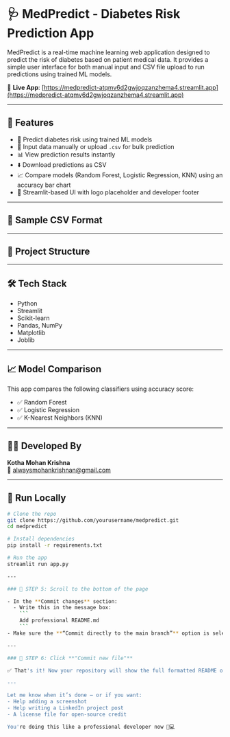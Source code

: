 # 🩺 MedPredict - Diabetes Risk Prediction App

MedPredict is a real-time machine learning web application designed to predict the risk of diabetes based on patient medical data. It provides a simple user interface for both manual input and CSV file upload to run predictions using trained ML models.

🔗 **Live App**: [https://medpredict-atqmv6d2gwjoqzanzhema4.streamlit.app](https://medpredict-atqmv6d2gwjoqzanzhema4.streamlit.app)

---

## 🚀 Features

- 🧠 Predict diabetes risk using trained ML models
- 🧾 Input data manually or upload `.csv` for bulk prediction
- 📊 View prediction results instantly
- ⬇️ Download predictions as CSV
- 📈 Compare models (Random Forest, Logistic Regression, KNN) using an accuracy bar chart
- 🎨 Streamlit-based UI with logo placeholder and developer footer

---

## 📂 Sample CSV Format


---

## 📁 Project Structure


---

## 🛠 Tech Stack

- Python
- Streamlit
- Scikit-learn
- Pandas, NumPy
- Matplotlib
- Joblib

---

## 📈 Model Comparison

This app compares the following classifiers using accuracy score:
- ✅ Random Forest
- ✅ Logistic Regression
- ✅ K-Nearest Neighbors (KNN)

---

## 👨‍💻 Developed By

**Kotha Mohan Krishna**  
📧 [alwaysmohankrishnan@gmail.com](mailto:alwaysmohankrishnan@gmail.com)

---

## 📌 Run Locally

```bash
# Clone the repo
git clone https://github.com/yourusername/medpredict.git
cd medpredict

# Install dependencies
pip install -r requirements.txt

# Run the app
streamlit run app.py

---

### 🔹 STEP 5: Scroll to the bottom of the page

- In the **Commit changes** section:
  - Write this in the message box:
    ```
    Add professional README.md
    ```
- Make sure the **“Commit directly to the main branch”** option is selected

---

### 🔹 STEP 6: Click **"Commit new file"**

✅ That's it! Now your repository will show the full formatted README on the homepage.

---

Let me know when it’s done — or if you want:
- Help adding a screenshot
- Help writing a LinkedIn project post
- A license file for open-source credit

You're doing this like a professional developer now 👏💻
